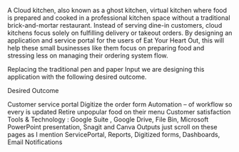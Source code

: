 
A Cloud kitchen, also known as a ghost kitchen, virtual kitchen where food is prepared and cooked in a professional kitchen space without a traditional brick-and-mortar restaurant. Instead of serving dine-in customers, cloud kitchens focus solely on fulfilling delivery or takeout orders. By designing an application and service portal for the users of Eat Your Heart Out, this will help these small businesses like them focus on preparing food and stressing less on managing their ordering system flow.

Replacing the traditional pen and paper Input we are designing this application with the following desired outcome.

Desired Outcome

Customer service portal Digitize the order form Automation – of workflow so every is updated Retire unpopular food on their menu Customer satisfaction Tools & Technology : Google Suite , Google Drive, File Bin, Microsoft PowerPoint presentation, Snagit and Canva Outputs just scroll on these pages as I mention ServicePortal, Reports, Digitized forms, Dashboards, Email Notifications
